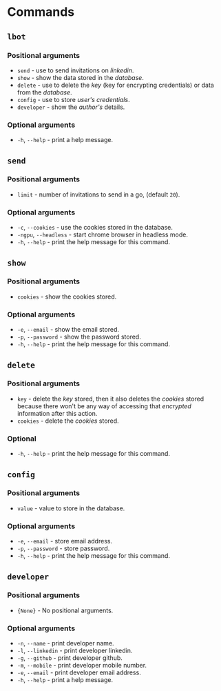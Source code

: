 # Commands

## `lbot`

### Positional arguments

- `send` - use to send invitations on _linkedin_.
- `show` - show the data stored in the _database_.
- `delete` - use to delete the _key_ (key for encrypting credentials) or data from the _database_.
- `config` - use to store _user's credentials_.
- `developer` - show the _author's_ details.

### Optional arguments

- `-h`, `--help` - print a help message.

## `send`

### Positional arguments

- `limit` - number of invitations to send in a go, (default `20`).

### Optional arguments

- `-c`, `--cookies` - use the cookies stored in the database.
- `-ngpu`, `--headless` - start chrome browser in headless mode.
- `-h`, `--help` - print the help message for this command.

## `show`

### Positional arguments

- `cookies` - show the cookies stored.

### Optional arguments

- `-e`, `--email` - show the email stored.
- `-p`, `--password` - show the password stored.
- `-h`, `--help` - print the help message for this command.

## `delete`

### Positional arguments

- `key` - delete the _key_ stored, then it also deletes the _cookies_ stored because there won't be any way of accessing that _encrypted_ information after this action.
- `cookies` - delete the _cookies_ stored.

### Optional

- `-h`, `--help` - print the help message for this command.

## `config`

### Positional arguments

- `value` - value to store in the database.

### Optional arguments

- `-e`, `--email` - store email address.
- `-p`, `--password` - store password.
- `-h`, `--help` - print the help message for this command.

## `developer`

### Positional arguments

- `{None}` - No positional arguments.

### Optional arguments

- `-n`, `--name` - print developer name.
- `-l`, `--linkedin` - print developer linkedin.
- `-g`, `--github` - print developer github.
- `-m`, `--mobile` - print developer mobile number.
- `-e`, `--email` - print developer email address.
- `-h`, `--help` - print a help message.
